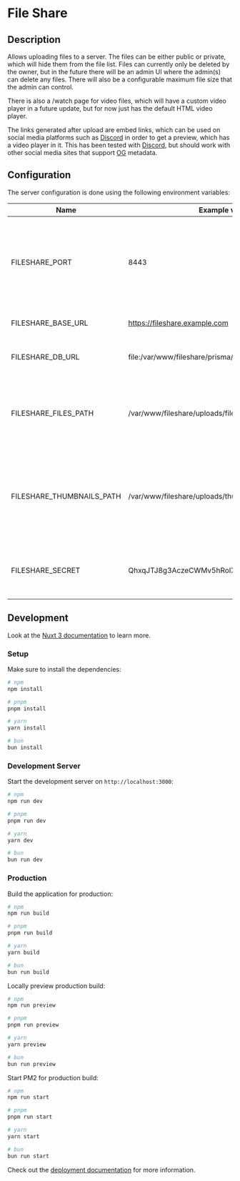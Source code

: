 # File Share

## Description

Allows uploading files to a server.
The files can be either public or private,
which will hide them from the file list.
Files can currently only be deleted by the owner,
but in the future there will be an admin UI where the admin(s) can delete any files.
There will also be a configurable maximum file size that the admin can control.

There is also a /watch page for video files,
which will have a custom video player in a future update,
but for now just has the default HTML video player.

The links generated after upload are embed links,
which can be used on social media platforms such as [Discord](https://discord.com/) in order to get a preview,
which has a video player in it. This has been tested with [Discord](https://discord.com/),
but should work with other social media sites that support [OG](https://ogp.me/) metadata.

## Configuration

The server configuration is done using the following environment variables:

| Name                      | Example value                                | Description                                                                               |
| ------------------------- | -------------------------------------------- | ----------------------------------------------------------------------------------------- |
| FILESHARE_PORT            | 8443                                         | The port that the application is hosted on (the reverse proxy should point to this port)  |
| FILESHARE_BASE_URL        | https://fileshare.example.com                | The public URL for the website                                                            |
| FILESHARE_DB_URL          | file:/var/www/fileshare/prisma/fileshare.db  | Absolute file URL to the SQLite file                                                      |
| FILESHARE_FILES_PATH      | /var/www/fileshare/uploads/files             | Absolute file path, which is used as the destination for uploaded files                   |
| FILESHARE_THUMBNAILS_PATH | /var/www/fileshare/uploads/thumbnails        | Absolute file path, which is used as the destination for the thumbnails of uploaded files |
| FILESHARE_SECRET          | QhxqJTJ8g3AczeCWMv5hRoIXpuLvSXb+shzNqlw4xr0= | A long random value that is used to encrypt sessions                                      |

## Development

Look at the [Nuxt 3 documentation](https://nuxt.com/docs/getting-started/introduction) to learn more.

### Setup

Make sure to install the dependencies:

```bash
# npm
npm install

# pnpm
pnpm install

# yarn
yarn install

# bun
bun install
```

### Development Server

Start the development server on `http://localhost:3000`:

```bash
# npm
npm run dev

# pnpm
pnpm run dev

# yarn
yarn dev

# bun
bun run dev
```

### Production

Build the application for production:

```bash
# npm
npm run build

# pnpm
pnpm run build

# yarn
yarn build

# bun
bun run build
```

Locally preview production build:

```bash
# npm
npm run preview

# pnpm
pnpm run preview

# yarn
yarn preview

# bun
bun run preview
```

Start PM2 for production build:

```bash
# npm
npm run start

# pnpm
pnpm run start

# yarn
yarn start

# bun
bun run start
```

Check out the [deployment documentation](https://nuxt.com/docs/getting-started/deployment) for more information.
